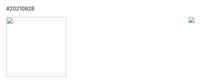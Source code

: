 <!--
### Hi there 👋
-->
#20210928
<!--
**pangchunxi521/pangchunxi521** is a ✨ _special_ ✨ repository because its `README.md` (this file) appears on your GitHub profile.

Here are some ideas to get you started:

- 🔭 I’m currently working on ...
- 🌱 I’m currently learning ...
- 👯 I’m looking to collaborate on ...
- 🤔 I’m looking for help with ...
- 💬 Ask me about ...
- 📫 How to reach me: ...
- 😄 Pronouns: ...
- ⚡ Fun fact: ...

<img src="http://www.nbpluss.cn/img/1.gif" width="160" height="160"/>
-->

<!-- <img align="right" src="https://github-readme-stats.vercel.app/api?username=pangchunxi521&show_icons=true&icon_color=CE1D2D&text_color=718096&bg_color=04ff16&hide_title=false" height="180" /> -->


<!-- <img align="right" src="https://github-readme-stats.vercel.app/api?username=pangchunxi521&show_icons=true&icon_color=CE1D2D&text_color=718096&bg_color=ffffff&hide_title=true" /> -->
<!-- <img align="right" src="https://github-readme-stats.vercel.app/api/top-langs/?username=pangchunxi521&layout=compact" /> -->
<img align="right" src="https://github-readme-stats.vercel.app/api?username=pangchunxi521&show_icons=true&theme=radical" />



<img src="https://pangchunxi.top/img/l.gif" width="160" height="160"/>

